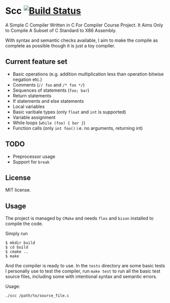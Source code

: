 # Scc [![Build Status](https://travis-ci.org/RyanWangGit/scc.svg?branch=master)](https://travis-ci.org/RyanWangGit/scc)

A Simple C Compiler Written in C For Compiler Course Project. It Aims Only to Compile A Subset of C Standard to X86 Assembly.

With syntax and semantic checks available, I aim to make the compile as complete as possible though it is just a toy compiler.

## Current feature set
* Basic operations (e.g. addition multiplication less than operation bitwise negation etc.)
* Comments (`// foo` and `/* foo */`)
* Sequences of statements (`foo; bar`)
* Return statements
* If statements and else statements
* Local variables
* Basic varibale types (only `float` and `int` is supported)
* Variable assignment
* While loops (`while (foo) { bar }`)
* Function calls (only `int foo()` i.e. no arguments, returning int)

## TODO
* Preprocessor usage
* Support for `break`

## License

MIT license.

## Usage

The project is managed by `CMake` and needs `flex` and `bison` installed to compile the code.

Simply run

```
$ mkdir build
$ cd build
$ cmake ..
$ make
```

And the compiler is ready to use. In the `tests` directory are some basic tests I personally use to test the compiler,
run `make test` to run all the basic test source files, including some with intentional syntax and semantic errors.

Usage:
```
./scc /path/to/source_file.c
```
